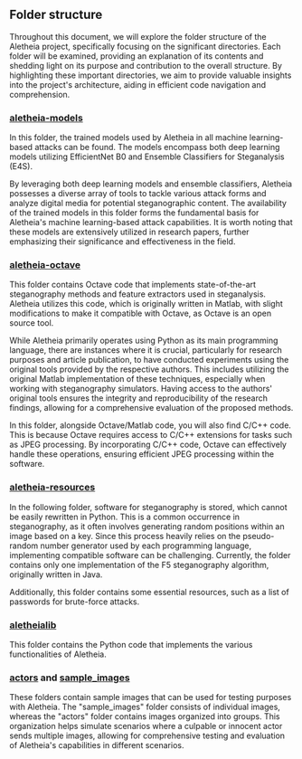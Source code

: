 
## Folder structure


Throughout this document, we will explore the folder structure of the Aletheia project, specifically focusing on the significant directories. Each folder will be examined, providing an explanation of its contents and shedding light on its purpose and contribution to the overall structure. By highlighting these important directories, we aim to provide valuable insights into the project's architecture, aiding in efficient code navigation and comprehension. 


### [aletheia-models](/aletheia-models)
 
In this folder, the trained models used by Aletheia in all machine learning-based attacks can be found. The models encompass both deep learning models utilizing EfficientNet B0 and Ensemble Classifiers for Steganalysis (E4S).

By leveraging both deep learning models and ensemble classifiers, Aletheia possesses a diverse array of tools to tackle various attack forms and analyze digital media for potential steganographic content. The availability of the trained models in this folder forms the fundamental basis for Aletheia's machine learning-based attack capabilities. It is worth noting that these models are extensively utilized in research papers, further emphasizing their significance and effectiveness in the field.


### [aletheia-octave](/aletheia-octave)

This folder contains Octave code that implements state-of-the-art steganography methods and feature extractors used in steganalysis. Aletheia utilizes this code, which is originally written in Matlab, with slight modifications to make it compatible with Octave, as Octave is an open source tool.

While Aletheia primarily operates using Python as its main programming language, there are instances where it is crucial, particularly for research purposes and article publication, to have conducted experiments using the original tools provided by the respective authors. This includes utilizing the original Matlab implementation of these techniques, especially when working with steganography simulators. Having access to the authors' original tools ensures the integrity and reproducibility of the research findings, allowing for a comprehensive evaluation of the proposed methods.

In this folder, alongside Octave/Matlab code, you will also find C/C++ code. This is because Octave requires access to C/C++ extensions for tasks such as JPEG processing. By incorporating C/C++ code, Octave can effectively handle these operations, ensuring efficient JPEG processing within the software.

### [aletheia-resources](/aletheia-resources)

In the following folder, software for steganography is stored, which cannot be easily rewritten in Python. This is a common occurrence in steganography, as it often involves generating random positions within an image based on a key. Since this process heavily relies on the pseudo-random number generator used by each programming language, implementing compatible software can be challenging. Currently, the folder contains only one implementation of the F5 steganography algorithm, originally written in Java.

Additionally, this folder contains some essential resources, such as a list of passwords for brute-force attacks.

### [aletheialib](/aletheialib)

This folder contains the Python code that implements the various functionalities of Aletheia. 

### [actors](/actors) and [sample_images](/sample_images)

These folders contain sample images that can be used for testing purposes with Aletheia. The "sample_images" folder consists of individual images, whereas the "actors" folder contains images organized into groups. This organization helps simulate scenarios where a culpable or innocent actor sends multiple images, allowing for comprehensive testing and evaluation of Aletheia's capabilities in different scenarios.





